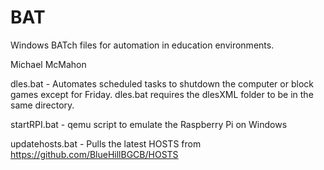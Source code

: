 # BAT
Windows BATch files for automation in education environments.

Michael McMahon

dles.bat - Automates scheduled tasks to shutdown the computer or block games except for Friday.  dles.bat requires the dlesXML folder to be in the same directory.

startRPI.bat - qemu script to emulate the Raspberry Pi on Windows

updatehosts.bat - Pulls the latest HOSTS from https://github.com/BlueHillBGCB/HOSTS
